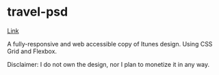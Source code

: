 # travel-psd

[Link](https://serhii12.github.io/travel-psd/)

A fully-responsive and web accessible copy of Itunes design. Using CSS Grid and Flexbox. 

Disclaimer: I do not own the design, nor I plan to monetize it in any way.
